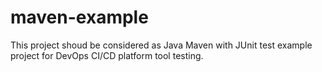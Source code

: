 # maven-example

This project shoud be considered as Java Maven with JUnit test example project for DevOps CI/CD platform tool testing.
